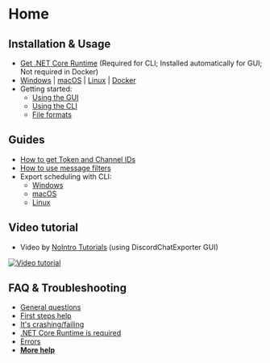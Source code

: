 # Home

## Installation & Usage

- [Get .NET Core Runtime](Dotnet.md) (Required for CLI; Installed automatically for GUI; Not required in Docker)
- [Windows](Getting-started.md#gui-or-cli) | [macOS](MacOS.md) | [Linux](Linux.md) | [Docker](Docker.md)
- Getting started:
  - [Using the GUI](Using-the-CLI.md)
  - [Using the CLI](Using-the-CLI.md)
  - [File formats](Getting-started.md#file-formats)

## Guides

- [How to get Token and Channel IDs](Token-and-IDs.md)
- [How to use message filters](Message-filters.md)
- Export scheduling with CLI:
  - [Windows](Scheduling-Windows.md)
  - [macOS](Scheduling-MacOS.md)
  - [Linux](Scheduling-Linux.md)

## Video tutorial

- Video by [NoIntro Tutorials](https://youtube.com/channel/UCFezKSxdNKJe77-hYiuXu3Q) (using DiscordChatExporter GUI)

[![Video tutorial](https://i.ytimg.com/vi/jjtu0VQXV7I/hqdefault.jpg)](https://youtube.com/watch?v=jjtu0VQXV7I)

## FAQ & Troubleshooting

- [General questions](Troubleshooting.md#general)
- [First steps help](Troubleshooting.md#first-steps)
- [It's crashing/failing](Troubleshooting.md#DCE-is-crashingfailing)
- [.NET Core Runtime is required](Troubleshooting.md#net-core-runtime-is-required)
- [Errors](Troubleshooting.md#errors)
- [**More help**](Troubleshooting.md)
